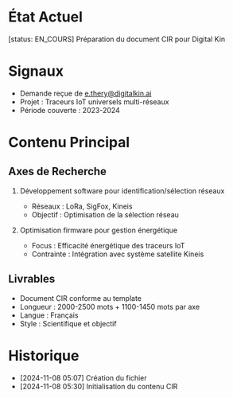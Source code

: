 # État Actuel
[status: EN_COURS]
Préparation du document CIR pour Digital Kin

# Signaux
- Demande reçue de e.thery@digitalkin.ai
- Projet : Traceurs IoT universels multi-réseaux
- Période couverte : 2023-2024

# Contenu Principal

## Axes de Recherche
1. Développement software pour identification/sélection réseaux
   - Réseaux : LoRa, SigFox, Kineis
   - Objectif : Optimisation de la sélection réseau

2. Optimisation firmware pour gestion énergétique
   - Focus : Efficacité énergétique des traceurs IoT
   - Contrainte : Intégration avec système satellite Kineis

## Livrables
- Document CIR conforme au template
- Longueur : 2000-2500 mots + 1100-1450 mots par axe
- Langue : Français
- Style : Scientifique et objectif

# Historique
- [2024-11-08 05:07] Création du fichier
- [2024-11-08 05:30] Initialisation du contenu CIR
